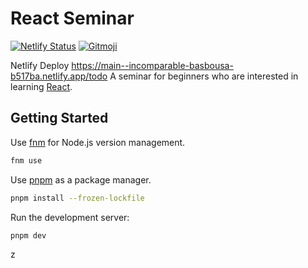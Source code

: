 # React Seminar
[![Netlify Status](https://api.netlify.com/api/v1/badges/f788b524-9c19-4030-b59a-acd46aba38fc/deploy-status)](https://app.netlify.com/sites/incomparable-basbousa-b517ba/deploys)
[![Gitmoji](https://img.shields.io/badge/gitmoji-%20😜%20😍-FFDD67.svg)](https://gitmoji.dev)

Netlify Deploy https://main--incomparable-basbousa-b517ba.netlify.app/todo
A seminar for beginners who are interested in learning [React](https://react.dev).

## Getting Started

Use [fnm](https://github.com/Schniz/fnm) for Node.js version management.

```bash
fnm use
```

Use [pnpm](https://pnpm.io/) as a package manager.

```bash
pnpm install --frozen-lockfile
```

Run the development server:

```bash
pnpm dev
```
z